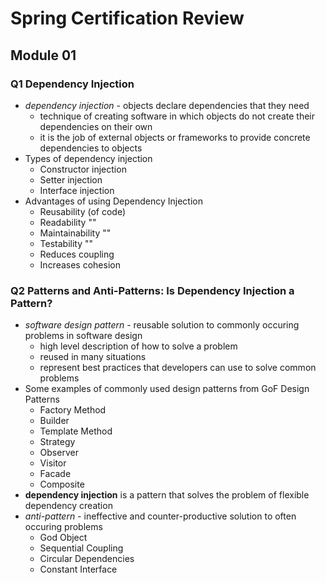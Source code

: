 # Spring Certification Review
## Module 01
### Q1 Dependency Injection
* _dependency injection_ - objects declare dependencies that they need
  * technique of creating software in which objects do not create their dependencies on their own
  * it is the job of external objects or frameworks to provide concrete dependencies to objects
* Types of dependency injection
  * Constructor injection
  * Setter injection
  * Interface injection
* Advantages of using Dependency Injection
  * Reusability (of code)
  * Readability ""
  * Maintainability ""
  * Testability ""
  * Reduces coupling
  * Increases cohesion
### Q2 Patterns and Anti-Patterns: Is Dependency Injection a Pattern?
* _software design pattern_ - reusable solution to commonly occuring problems in software design
  * high level description of how to solve a problem
  * reused in many situations
  * represent best practices that developers can use to solve common problems
* Some examples of commonly used design patterns from GoF Design Patterns
  * Factory Method
  * Builder
  * Template Method
  * Strategy
  * Observer
  * Visitor
  * Facade
  * Composite
* __dependency injection__ is a pattern that solves the problem of flexible dependency creation
* _anti-pattern_ - ineffective and counter-productive solution to often occuring problems
  * God Object
  * Sequential Coupling
  * Circular Dependencies
  * Constant Interface